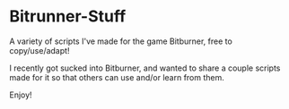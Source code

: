 # Bitrunner-Stuff
A variety of scripts I've made for the game Bitburner, free to copy/use/adapt!

I recently got sucked into Bitburner, and wanted to share a couple scripts made for it so that others can use and/or learn from them. 

Enjoy!
